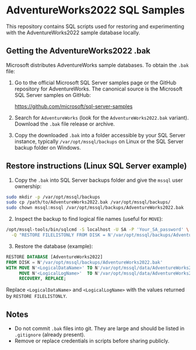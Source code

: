 # AdventureWorks2022 SQL Samples

This repository contains SQL scripts used for restoring and experimenting with the AdventureWorks2022 sample database locally.

## Getting the AdventureWorks2022 .bak

Microsoft distributes AdventureWorks sample databases. To obtain the `.bak` file:

1. Go to the official Microsoft SQL Server samples page or the GitHub repository for AdventureWorks. The canonical source is the Microsoft SQL Server samples on GitHub:

   https://github.com/microsoft/sql-server-samples

2. Search for `AdventureWorks` (look for the `AdventureWorks2022.bak` variant). Download the `.bak` file release or archive.

3. Copy the downloaded `.bak` into a folder accessible by your SQL Server instance, typically `/var/opt/mssql/backups` on Linux or the SQL Server backup folder on Windows.

## Restore instructions (Linux SQL Server example)

1. Copy the `.bak` into SQL Server backups folder and give the `mssql` user ownership:

```bash
sudo mkdir -p /var/opt/mssql/backups
sudo cp /path/to/AdventureWorks2022.bak /var/opt/mssql/backups/
sudo chown mssql:mssql /var/opt/mssql/backups/AdventureWorks2022.bak
```

2. Inspect the backup to find logical file names (useful for `MOVE`):

```bash
/opt/mssql-tools/bin/sqlcmd -S localhost -U SA -P 'Your_SA_password' \
  -Q "RESTORE FILELISTONLY FROM DISK = N'/var/opt/mssql/backups/AdventureWorks2022.bak';"
```

3. Restore the database (example):

```sql
RESTORE DATABASE [AdventureWorks2022]
FROM DISK = N'/var/opt/mssql/backups/AdventureWorks2022.bak'
WITH MOVE N'<LogicalDataName>' TO N'/var/opt/mssql/data/AdventureWorks2022.mdf',
     MOVE N'<LogicalLogName>'  TO N'/var/opt/mssql/data/AdventureWorks2022_log.ldf',
     RECOVERY, REPLACE;
```

Replace `<LogicalDataName>` and `<LogicalLogName>` with the values returned by `RESTORE FILELISTONLY`.

## Notes
- Do not commit `.bak` files into git. They are large and should be listed in `.gitignore` (already present).
- Remove or replace credentials in scripts before sharing publicly.
